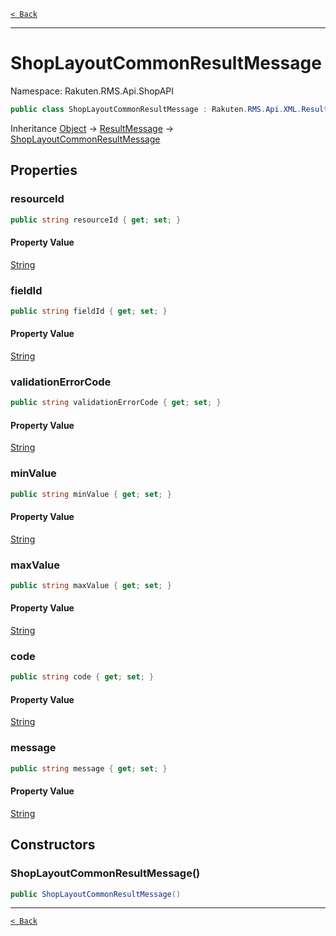 [`< Back`](./)

---

# ShopLayoutCommonResultMessage

Namespace: Rakuten.RMS.Api.ShopAPI

```csharp
public class ShopLayoutCommonResultMessage : Rakuten.RMS.Api.XML.ResultMessage
```

Inheritance [Object](https://docs.microsoft.com/en-us/dotnet/api/system.object) → [ResultMessage](./rakuten.rms.api.xml.resultmessage) → [ShopLayoutCommonResultMessage](./rakuten.rms.api.shopapi.shoplayoutcommonresultmessage)

## Properties

### **resourceId**

```csharp
public string resourceId { get; set; }
```

#### Property Value

[String](https://docs.microsoft.com/en-us/dotnet/api/system.string)<br>

### **fieldId**

```csharp
public string fieldId { get; set; }
```

#### Property Value

[String](https://docs.microsoft.com/en-us/dotnet/api/system.string)<br>

### **validationErrorCode**

```csharp
public string validationErrorCode { get; set; }
```

#### Property Value

[String](https://docs.microsoft.com/en-us/dotnet/api/system.string)<br>

### **minValue**

```csharp
public string minValue { get; set; }
```

#### Property Value

[String](https://docs.microsoft.com/en-us/dotnet/api/system.string)<br>

### **maxValue**

```csharp
public string maxValue { get; set; }
```

#### Property Value

[String](https://docs.microsoft.com/en-us/dotnet/api/system.string)<br>

### **code**

```csharp
public string code { get; set; }
```

#### Property Value

[String](https://docs.microsoft.com/en-us/dotnet/api/system.string)<br>

### **message**

```csharp
public string message { get; set; }
```

#### Property Value

[String](https://docs.microsoft.com/en-us/dotnet/api/system.string)<br>

## Constructors

### **ShopLayoutCommonResultMessage()**

```csharp
public ShopLayoutCommonResultMessage()
```

---

[`< Back`](./)
